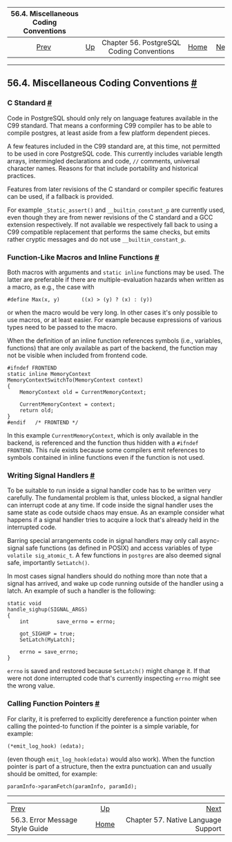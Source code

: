 <!--?xml version="1.0" encoding="UTF-8" standalone="no"?-->

|               56.4. Miscellaneous Coding Conventions              |                                                               |                                           |                                                       |                                                         |
| :---------------------------------------------------------------: | :------------------------------------------------------------ | :---------------------------------------: | ----------------------------------------------------: | ------------------------------------------------------: |
| [Prev](error-style-guide.html "56.3. Error Message Style Guide")  | [Up](source.html "Chapter 56. PostgreSQL Coding Conventions") | Chapter 56. PostgreSQL Coding Conventions | [Home](index.html "PostgreSQL 17devel Documentation") |  [Next](nls.html "Chapter 57. Native Language Support") |

***

## 56.4. Miscellaneous Coding Conventions [#](#SOURCE-CONVENTIONS)

### C Standard [#](#SOURCE-CONVENTIONS-C-STANDARD)

Code in PostgreSQL should only rely on language features available in the C99 standard. That means a conforming C99 compiler has to be able to compile postgres, at least aside from a few platform dependent pieces.

A few features included in the C99 standard are, at this time, not permitted to be used in core PostgreSQL code. This currently includes variable length arrays, intermingled declarations and code, `//` comments, universal character names. Reasons for that include portability and historical practices.

Features from later revisions of the C standard or compiler specific features can be used, if a fallback is provided.

For example `_Static_assert()` and `__builtin_constant_p` are currently used, even though they are from newer revisions of the C standard and a GCC extension respectively. If not available we respectively fall back to using a C99 compatible replacement that performs the same checks, but emits rather cryptic messages and do not use `__builtin_constant_p`.

### Function-Like Macros and Inline Functions [#](#SOURCE-CONVENTIONS-MACROS-INLINE)

Both macros with arguments and `static inline` functions may be used. The latter are preferable if there are multiple-evaluation hazards when written as a macro, as e.g., the case with

    #define Max(x, y)       ((x) > (y) ? (x) : (y))

or when the macro would be very long. In other cases it's only possible to use macros, or at least easier. For example because expressions of various types need to be passed to the macro.

When the definition of an inline function references symbols (i.e., variables, functions) that are only available as part of the backend, the function may not be visible when included from frontend code.

    #ifndef FRONTEND
    static inline MemoryContext
    MemoryContextSwitchTo(MemoryContext context)
    {
        MemoryContext old = CurrentMemoryContext;

        CurrentMemoryContext = context;
        return old;
    }
    #endif   /* FRONTEND */

In this example `CurrentMemoryContext`, which is only available in the backend, is referenced and the function thus hidden with a `#ifndef FRONTEND`. This rule exists because some compilers emit references to symbols contained in inline functions even if the function is not used.

### Writing Signal Handlers [#](#SOURCE-CONVENTIONS-SIGNAL-HANDLERS)

To be suitable to run inside a signal handler code has to be written very carefully. The fundamental problem is that, unless blocked, a signal handler can interrupt code at any time. If code inside the signal handler uses the same state as code outside chaos may ensue. As an example consider what happens if a signal handler tries to acquire a lock that's already held in the interrupted code.

Barring special arrangements code in signal handlers may only call async-signal safe functions (as defined in POSIX) and access variables of type `volatile sig_atomic_t`. A few functions in `postgres` are also deemed signal safe, importantly `SetLatch()`.

In most cases signal handlers should do nothing more than note that a signal has arrived, and wake up code running outside of the handler using a latch. An example of such a handler is the following:

    static void
    handle_sighup(SIGNAL_ARGS)
    {
        int         save_errno = errno;

        got_SIGHUP = true;
        SetLatch(MyLatch);

        errno = save_errno;
    }

`errno` is saved and restored because `SetLatch()` might change it. If that were not done interrupted code that's currently inspecting `errno` might see the wrong value.

### Calling Function Pointers [#](#SOURCE-CONVENTIONS-FUNCTION-POINTERS)

For clarity, it is preferred to explicitly dereference a function pointer when calling the pointed-to function if the pointer is a simple variable, for example:

    (*emit_log_hook) (edata);

(even though `emit_log_hook(edata)` would also work). When the function pointer is part of a structure, then the extra punctuation can and usually should be omitted, for example:

    paramInfo->paramFetch(paramInfo, paramId);

***

|                                                                   |                                                               |                                                         |
| :---------------------------------------------------------------- | :-----------------------------------------------------------: | ------------------------------------------------------: |
| [Prev](error-style-guide.html "56.3. Error Message Style Guide")  | [Up](source.html "Chapter 56. PostgreSQL Coding Conventions") |  [Next](nls.html "Chapter 57. Native Language Support") |
| 56.3. Error Message Style Guide                                   |     [Home](index.html "PostgreSQL 17devel Documentation")     |                     Chapter 57. Native Language Support |
